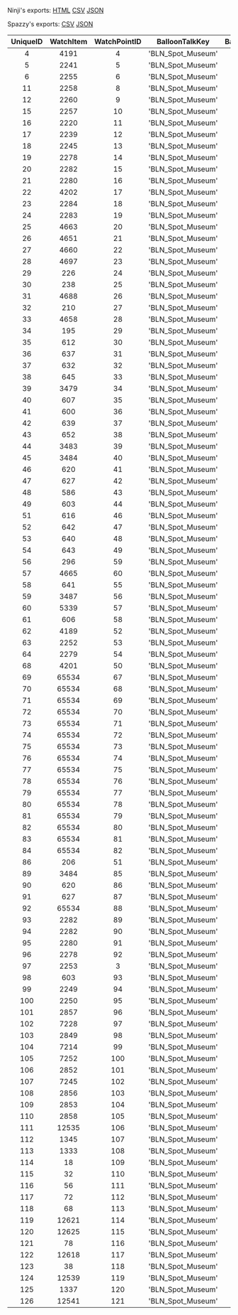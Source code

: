 Ninji's exports: [HTML](https://wuffs.org/acnh/bcsv_140/html/MuseumNPCLayoutInfo.html) [CSV](https://wuffs.org/acnh/bcsv_140/csv/MuseumNPCLayoutInfo.csv) [JSON](https://wuffs.org/acnh/bcsv_140/json/MuseumNPCLayoutInfo.json)

Spazzy's exports: [CSV](https://github.com/McSpazzy/acnh-csv/blob/master/MuseumNPCLayoutInfo.csv) [JSON](https://github.com/McSpazzy/acnh-json/blob/master/MuseumNPCLayoutInfo.json)

| UniqueID | WatchItem | WatchPointID | BalloonTalkKey | BalloonTalkLabelKey | ReactionTalkKey | ReactionTalkLabelKey |
|:--:|:--:|:--:|:--:|:--:|:--:|:--:|
| 4 | 4191 | 4 | 'BLN_Spot_Museum' | '02' | 'BO_React_Watching_Fish' | '006' | 
| 5 | 2241 | 5 | 'BLN_Spot_Museum' | '03' | 'BO_React_Watching_Fish' | '008' | 
| 6 | 2255 | 6 | 'BLN_Spot_Museum' | '01' | 'BO_React_Watching_Fish' | '003' | 
| 11 | 2258 | 8 | 'BLN_Spot_Museum' | '02' | 'BO_React_Watching_Fish' | '007' | 
| 12 | 2260 | 9 | 'BLN_Spot_Museum' | '03' | 'BO_React_Watching_Fish' | '010' | 
| 15 | 2257 | 10 | 'BLN_Spot_Museum' | '01' | 'BO_React_Watching_Fish' | '001' | 
| 16 | 2220 | 11 | 'BLN_Spot_Museum' | '02' | 'BO_React_Watching_Fish' | '004' | 
| 17 | 2239 | 12 | 'BLN_Spot_Museum' | '05' | 'BO_React_Watching_Fish' | '015' | 
| 18 | 2245 | 13 | 'BLN_Spot_Museum' | '02' | 'BO_React_Watching_Fish' | '005' | 
| 19 | 2278 | 14 | 'BLN_Spot_Museum' | '03' | 'BO_React_Watching_Fish' | '011' | 
| 20 | 2282 | 15 | 'BLN_Spot_Museum' | '03' | 'BO_React_Watching_Fish' | '012' | 
| 21 | 2280 | 16 | 'BLN_Spot_Museum' | '05' | 'BO_React_Watching_Fish' | '017' | 
| 22 | 4202 | 17 | 'BLN_Spot_Museum' | '05' | 'BO_React_Watching_Fish' | '018' | 
| 23 | 2284 | 18 | 'BLN_Spot_Museum' | '04' | 'BO_React_Watching_Fish' | '014' | 
| 24 | 2283 | 19 | 'BLN_Spot_Museum' | '05' | 'BO_React_Watching_Fish' | '019' | 
| 25 | 4663 | 20 | 'BLN_Spot_Museum' | '13' | 'BO_React_Watching_Fossil' | '009' | 
| 26 | 4651 | 21 | 'BLN_Spot_Museum' | '13' | 'BO_React_Watching_Fossil' | '008' | 
| 27 | 4660 | 22 | 'BLN_Spot_Museum' | '13' | 'BO_React_Watching_Fossil' | '010' | 
| 28 | 4697 | 23 | 'BLN_Spot_Museum' | '12' | 'BO_React_Watching_Fossil' | '011' | 
| 29 | 226 | 24 | 'BLN_Spot_Museum' | '12' | 'BO_React_Watching_Fossil' | '005' | 
| 30 | 238 | 25 | 'BLN_Spot_Museum' | '11' | 'BO_React_Watching_Fossil' | '004' | 
| 31 | 4688 | 26 | 'BLN_Spot_Museum' | '12' | 'BO_React_Watching_Fossil' | '006' | 
| 32 | 210 | 27 | 'BLN_Spot_Museum' | '11' | 'BO_React_Watching_Fossil' | '001' | 
| 33 | 4658 | 28 | 'BLN_Spot_Museum' | '11' | 'BO_React_Watching_Fossil' | '002' | 
| 34 | 195 | 29 | 'BLN_Spot_Museum' | '12' | 'BO_React_Watching_Fossil' | '007' | 
| 35 | 612 | 30 | 'BLN_Spot_Museum' | '06' | 'BO_React_Watching_Insect' | '001' | 
| 36 | 637 | 31 | 'BLN_Spot_Museum' | '06' | 'BO_React_Watching_Insect' | '002' | 
| 37 | 632 | 32 | 'BLN_Spot_Museum' | '06' | 'BO_React_Watching_Insect' | '003' | 
| 38 | 645 | 33 | 'BLN_Spot_Museum' | '07' | 'BO_React_Watching_Insect' | '009' | 
| 39 | 3479 | 34 | 'BLN_Spot_Museum' | '07' | 'BO_React_Watching_Insect' | '008' | 
| 40 | 607 | 35 | 'BLN_Spot_Museum' | '06' | 'BO_React_Watching_Insect' | '005' | 
| 41 | 600 | 36 | 'BLN_Spot_Museum' | '06' | 'BO_React_Watching_Insect' | '004' | 
| 42 | 639 | 37 | 'BLN_Spot_Museum' | '07' | 'BO_React_Watching_Insect' | '007' | 
| 43 | 652 | 38 | 'BLN_Spot_Museum' | '08' | 'BO_React_Watching_Insect' | '013' | 
| 44 | 3483 | 39 | 'BLN_Spot_Museum' | '10' | 'BO_React_Watching_Insect' | '018' | 
| 45 | 3484 | 40 | 'BLN_Spot_Museum' | '07' | 'BO_React_Watching_Insect' | '006' | 
| 46 | 620 | 41 | 'BLN_Spot_Museum' | '07' | 'BO_React_Watching_Insect' | '010' | 
| 47 | 627 | 42 | 'BLN_Spot_Museum' | '07' | 'BO_React_Watching_Insect' | '011' | 
| 48 | 586 | 43 | 'BLN_Spot_Museum' | '08' | 'BO_React_Watching_Insect' | '014' | 
| 49 | 603 | 44 | 'BLN_Spot_Museum' | '07' | 'BO_React_Watching_Insect' | '012' | 
| 51 | 616 | 46 | 'BLN_Spot_Museum' | '10' | 'BO_React_Watching_Insect' | '019' | 
| 52 | 642 | 47 | 'BLN_Spot_Museum' | '10' | 'BO_React_Watching_Insect' | '020' | 
| 53 | 640 | 48 | 'BLN_Spot_Museum' | '09' | 'BO_React_Watching_Insect' | '015' | 
| 54 | 643 | 49 | 'BLN_Spot_Museum' | '09' | 'BO_React_Watching_Insect' | '016' | 
| 56 | 296 | 59 | 'BLN_Spot_Museum' | '14' | 'BO_React_Watching_Fossil' | '012' | 
| 57 | 4665 | 60 | 'BLN_Spot_Museum' | '14' | 'BO_React_Watching_Fossil' | '013' | 
| 58 | 641 | 55 | 'BLN_Spot_Museum' | '15' | 'BO_React_Watching_Insect' | '021' | 
| 59 | 3487 | 56 | 'BLN_Spot_Museum' | '07' | 'BO_React_Watching_Insect' | '022' | 
| 60 | 5339 | 57 | 'BLN_Spot_Museum' | '10' | 'BO_React_Watching_Insect' | '023' | 
| 61 | 606 | 58 | 'BLN_Spot_Museum' | '10' | 'BO_React_Watching_Insect' | '024' | 
| 62 | 4189 | 52 | 'BLN_Spot_Museum' | '03' | 'BO_React_Watching_Fish' | '020' | 
| 63 | 2252 | 53 | 'BLN_Spot_Museum' | '04' | 'BO_React_Watching_Fish' | '021' | 
| 64 | 2279 | 54 | 'BLN_Spot_Museum' | '05' | 'BO_React_Watching_Fish' | '022' | 
| 68 | 4201 | 50 | 'BLN_Spot_Museum' | '01' | 'BO_React_Watching_Fish' | '002' | 
| 69 | 65534 | 67 | 'BLN_Spot_Museum' | '16' | 'BO_React_Watching_Fossil' | '201' | 
| 70 | 65534 | 68 | 'BLN_Spot_Museum' | '16' | 'BO_React_Watching_Fossil' | '201' | 
| 71 | 65534 | 69 | 'BLN_Spot_Museum' | '16' | 'BO_React_Watching_Fossil' | '201' | 
| 72 | 65534 | 70 | 'BLN_Spot_Museum' | '16' | 'BO_React_Watching_Fossil' | '201' | 
| 73 | 65534 | 71 | 'BLN_Spot_Museum' | '16' | 'BO_React_Watching_Fossil' | '201' | 
| 74 | 65534 | 72 | 'BLN_Spot_Museum' | '16' | 'BO_React_Watching_Fossil' | '201' | 
| 75 | 65534 | 73 | 'BLN_Spot_Museum' | '16' | 'BO_React_Watching_Fossil' | '201' | 
| 76 | 65534 | 74 | 'BLN_Spot_Museum' | '16' | 'BO_React_Watching_Fossil' | '201' | 
| 77 | 65534 | 75 | 'BLN_Spot_Museum' | '16' | 'BO_React_Watching_Fossil' | '201' | 
| 78 | 65534 | 76 | 'BLN_Spot_Museum' | '16' | 'BO_React_Watching_Fossil' | '201' | 
| 79 | 65534 | 77 | 'BLN_Spot_Museum' | '16' | 'BO_React_Watching_Fossil' | '201' | 
| 80 | 65534 | 78 | 'BLN_Spot_Museum' | '16' | 'BO_React_Watching_Fossil' | '201' | 
| 81 | 65534 | 79 | 'BLN_Spot_Museum' | '16' | 'BO_React_Watching_Fossil' | '201' | 
| 82 | 65534 | 80 | 'BLN_Spot_Museum' | '16' | 'BO_React_Watching_Fossil' | '201' | 
| 83 | 65534 | 81 | 'BLN_Spot_Museum' | '16' | 'BO_React_Watching_Fossil' | '201' | 
| 84 | 65534 | 82 | 'BLN_Spot_Museum' | '16' | 'BO_React_Watching_Fossil' | '201' | 
| 86 | 206 | 51 | 'BLN_Spot_Museum' | '11' | 'BO_React_Watching_Fossil' | '003' | 
| 89 | 3484 | 85 | 'BLN_Spot_Museum' | '07' | 'BO_React_Watching_Insect' | '006' | 
| 90 | 620 | 86 | 'BLN_Spot_Museum' | '07' | 'BO_React_Watching_Insect' | '010' | 
| 91 | 627 | 87 | 'BLN_Spot_Museum' | '07' | 'BO_React_Watching_Insect' | '011' | 
| 92 | 65534 | 88 | 'BLN_Spot_Museum' | '16' | 'BO_React_Watching_Fossil' | '201' | 
| 93 | 2282 | 89 | 'BLN_Spot_Museum' | '03' | 'BO_React_Watching_Fish' | '012' | 
| 94 | 2282 | 90 | 'BLN_Spot_Museum' | '03' | 'BO_React_Watching_Fish' | '012' | 
| 95 | 2280 | 91 | 'BLN_Spot_Museum' | '05' | 'BO_React_Watching_Fish' | '017' | 
| 96 | 2278 | 92 | 'BLN_Spot_Museum' | '03' | 'BO_React_Watching_Fish' | '011' | 
| 97 | 2253 | 3 | 'BLN_Spot_Museum' | '03' | 'BO_React_Watching_Fish' | '009' | 
| 98 | 603 | 93 | 'BLN_Spot_Museum' | '10' | 'BO_React_Watching_Insect' | '017' | 
| 99 | 2249 | 94 | 'BLN_Spot_Museum' | '05' | 'BO_React_Watching_Fish' | '016' | 
| 100 | 2250 | 95 | 'BLN_Spot_Museum' | '04' | 'BO_React_Watching_Fish' | '013' | 
| 101 | 2857 | 96 | 'BLN_Spot_Museum' | '33' | 'BO_React_Watching_DFish' | '001' | 
| 102 | 7228 | 97 | 'BLN_Spot_Museum' | '34' | 'BO_React_Watching_DFish' | '002' | 
| 103 | 2849 | 98 | 'BLN_Spot_Museum' | '33' | 'BO_React_Watching_DFish' | '003' | 
| 104 | 7214 | 99 | 'BLN_Spot_Museum' | '31' | 'BO_React_Watching_DFish' | '004' | 
| 105 | 7252 | 100 | 'BLN_Spot_Museum' | '30' | 'BO_React_Watching_DFish' | '005' | 
| 106 | 2852 | 101 | 'BLN_Spot_Museum' | '32' | 'BO_React_Watching_DFish' | '006' | 
| 107 | 7245 | 102 | 'BLN_Spot_Museum' | '30' | 'BO_React_Watching_DFish' | '007' | 
| 108 | 2856 | 103 | 'BLN_Spot_Museum' | '34' | 'BO_React_Watching_DFish' | '008' | 
| 109 | 2853 | 104 | 'BLN_Spot_Museum' | '31' | 'BO_React_Watching_DFish' | '009' | 
| 110 | 2858 | 105 | 'BLN_Spot_Museum' | '32' | 'BO_React_Watching_DFish' | '010' | 
| 111 | 12535 | 106 | 'BLN_Spot_Museum' | '20' | 'BO_React_Watching_Art' | '001' | 
| 112 | 1345 | 107 | 'BLN_Spot_Museum' | '21' | 'BO_React_Watching_Art' | '002' | 
| 113 | 1333 | 108 | 'BLN_Spot_Museum' | '22' | 'BO_React_Watching_Art' | '003' | 
| 114 | 18 | 109 | 'BLN_Spot_Museum' | '23' | 'BO_React_Watching_Art' | '004' | 
| 115 | 32 | 110 | 'BLN_Spot_Museum' | '26' | 'BO_React_Watching_Art' | '005' | 
| 116 | 56 | 111 | 'BLN_Spot_Museum' | '27' | 'BO_React_Watching_Art' | '006' | 
| 117 | 72 | 112 | 'BLN_Spot_Museum' | '27' | 'BO_React_Watching_Art' | '007' | 
| 118 | 68 | 113 | 'BLN_Spot_Museum' | '27' | 'BO_React_Watching_Art' | '008' | 
| 119 | 12621 | 114 | 'BLN_Spot_Museum' | '23' | 'BO_React_Watching_Art' | '009' | 
| 120 | 12625 | 115 | 'BLN_Spot_Museum' | '24' | 'BO_React_Watching_Art' | '010' | 
| 121 | 78 | 116 | 'BLN_Spot_Museum' | '26' | 'BO_React_Watching_Art' | '011' | 
| 122 | 12618 | 117 | 'BLN_Spot_Museum' | '25' | 'BO_React_Watching_Art' | '012' | 
| 123 | 38 | 118 | 'BLN_Spot_Museum' | '25' | 'BO_React_Watching_Art' | '013' | 
| 124 | 12539 | 119 | 'BLN_Spot_Museum' | '21' | 'BO_React_Watching_Art' | '014' | 
| 125 | 1337 | 120 | 'BLN_Spot_Museum' | '20' | 'BO_React_Watching_Art' | '015' | 
| 126 | 12541 | 121 | 'BLN_Spot_Museum' | '21' | 'BO_React_Watching_Art' | '016' | 
